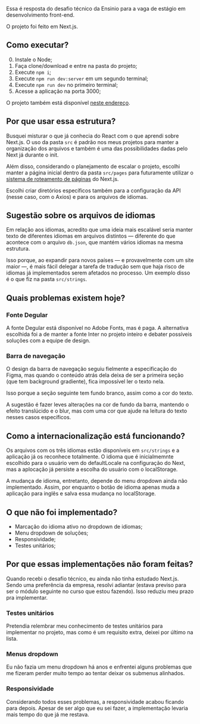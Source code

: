 Essa é resposta do desafio técnico da Ensinio para a vaga de estágio em desenvolvimento front-end.

O projeto foi feito em Next.js.

## Como executar?

0. Instale o Node;
1. Faça clone/download e entre na pasta do projeto;
2. Execute `npm i`;
3. Execute `npm run dev:server` em um segundo terminal;
4. Execute `npm run dev` no primeiro terminal;
5. Acesse a aplicação na porta 3000;

O projeto também está disponível [neste endereço](https://ensinio-front-challenge.vercel.app/).

## Por que usar essa estrutura?

Busquei misturar o que já conhecia do React com o que aprendi sobre Next.js. O uso da pasta `src` é padrão nos meus projetos para manter a organização dos arquivos e também é uma das possibilidades dadas pelo Next já durante o init. 

Além disso, considerando o planejamento de escalar o projeto, escolhi manter a página inicial dentro da pasta `src/pages` para futuramente utilizar o [sistema de roteamento de páginas](https://nextjs.org/docs/pages/building-your-application/routing/pages-and-layouts) do Next.js.

Escolhi criar diretórios específicos também para a configuração da API (nesse caso, com o Axios) e para os arquivos de idiomas.

## Sugestão sobre os arquivos de idiomas

Em relação aos idiomas, acredito que uma ideia mais escalável seria manter texto de diferentes idiomas em arquivos distintos — diferente do que acontece com o arquivo `db.json`, que mantém vários idiomas na mesma estrutura. 

Isso porque, ao expandir para novos países — e provavelmente com um site maior —, é mais fácil delegar a tarefa de tradução sem que haja risco de idiomas já implementados serem afetados no processo. Um exemplo disso é o que fiz na pasta `src/strings`.

## Quais problemas existem hoje?

### Fonte Degular

A fonte Degular está disponível no Adobe Fonts, mas é paga. A alternativa escolhida foi a de manter a fonte Inter no projeto inteiro e debater possíveis soluções com a equipe de design.

### Barra de navegação

O design da barra de navegação seguiu fielmente a especificação do Figma, mas quando o conteúdo atrás dela deixa de ser a primeira seção (que tem background gradiente), fica impossível ler o texto nela. 

Isso porque a seção seguinte tem fundo branco, assim como a cor do texto.

A sugestão é fazer leves alterações na cor de fundo da barra, mantendo o efeito translúcido e o blur, mas com uma cor que ajude na leitura do texto nesses casos específicos.

## Como a internacionalização está funcionando?

Os arquivos com os três idiomas estão disponíveis em `src/strings` e a aplicação já os reconhece totalmente. O idioma que é inicialmemnte escolhido para o usuário vem do defaultLocale na configuração do Next, mas a aplocação já persiste a escolha do usuário com o localStorage. 

A mudança de idioma, entretanto, depende do menu dropdown ainda não implementado. Assim, por enquanto o botão de idioma apenas muda a aplicação para inglês e salva essa mudança no localStorage.

## O que não foi implementado?

- Marcação do idioma ativo no dropdown de idiomas;
- Menu dropdown de soluções;
- Responsividade;
- Testes unitários;

## Por que essas implementações não foram feitas?

Quando recebi o desafio técnico, eu ainda não tinha estudado Next.js. Sendo uma preferência da empresa, resolvi adiantar (estava previso para ser o módulo seguinte no curso que estou fazendo). Isso reduziu meu prazo pra implementar.

### Testes unitários

Pretendia relembrar meu conhecimento de testes unitários para implementar no projeto, mas como é um requisito extra, deixei por último na lista.

### Menus dropdown

Eu não fazia um menu dropdown há anos e enfrentei alguns problemas que me fizeram perder muito tempo ao tentar deixar os submenus alinhados.

### Responsividade

Considerando todos esses problemas, a responsividade acabou ficando para depois. Apesar de ser algo que eu sei fazer, a implementação levaria mais tempo do que já me restava.